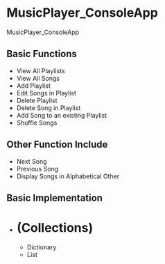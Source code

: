 # MusicPlayer_ConsoleApp
 MusicPlayer_ConsoleApp 

## Basic Functions
* View All Playlists
* View All Songs
* Add Playlist
* Edit Songs in Playlist
* Delete Playlist
* Delete Song in Playlist
* Add Song to an existing Playlist
* Shuffle Songs

## Other Function Include
* Next Song
* Previous Song
* Display Songs in Alphabetical Other

## Basic Implementation
* # (Collections)
  * Dictionary
  * List


